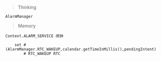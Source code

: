 > Thinking

```
AlarmManager
```

> Memory

```
Context.ALARM_SERVICE 闹钟

	set # (AlarmManager.RTC_WAKEUP,calendar.getTimeInMillis(),pendingIntent)
		# RTC_WAKEUP RTC



```

